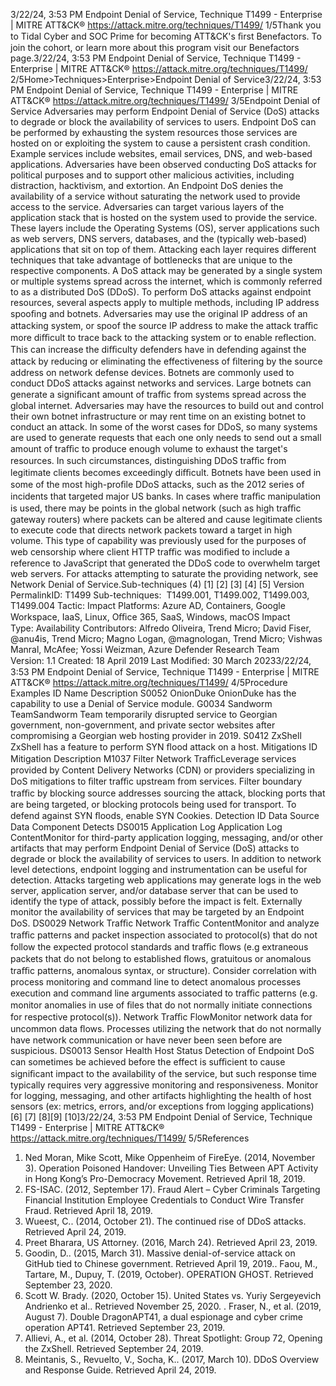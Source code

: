 3/22/24, 3:53 PM Endpoint Denial of Service, Technique T1499 - Enterprise | MITRE ATT&CK®
https://attack.mitre.org/techniques/T1499/ 1/5Thank you to Tidal Cyber and SOC Prime for becoming ATT&CK's ﬁrst Benefactors. To join the cohort, or learn more about this program visit our
Benefactors page.3/22/24, 3:53 PM Endpoint Denial of Service, Technique T1499 - Enterprise | MITRE ATT&CK®
https://attack.mitre.org/techniques/T1499/ 2/5Home>Techniques>Enterprise>Endpoint Denial of Service3/22/24, 3:53 PM Endpoint Denial of Service, Technique T1499 - Enterprise | MITRE ATT&CK®
https://attack.mitre.org/techniques/T1499/ 3/5Endpoint Denial of Service
Adversaries may perform Endpoint Denial of Service (DoS) attacks to degrade or block the availability of services to users. Endpoint DoS
can be performed by exhausting the system resources those services are hosted on or exploiting the system to cause a persistent crash
condition. Example services include websites, email services, DNS, and web-based applications. Adversaries have been observed conducting
DoS attacks for political purposes and to support other malicious activities, including distraction, hacktivism, and extortion.
An Endpoint DoS denies the availability of a service without saturating the network used to provide access to the service. Adversaries can
target various layers of the application stack that is hosted on the system used to provide the service. These layers include the Operating
Systems (OS), server applications such as web servers, DNS servers, databases, and the (typically web-based) applications that sit on top of
them. Attacking each layer requires different techniques that take advantage of bottlenecks that are unique to the respective components. A
DoS attack may be generated by a single system or multiple systems spread across the internet, which is commonly referred to as a
distributed DoS (DDoS).
To perform DoS attacks against endpoint resources, several aspects apply to multiple methods, including IP address spooﬁng and botnets.
Adversaries may use the original IP address of an attacking system, or spoof the source IP address to make the attack traﬃc more diﬃcult
to trace back to the attacking system or to enable reﬂection. This can increase the diﬃculty defenders have in defending against the attack
by reducing or eliminating the effectiveness of ﬁltering by the source address on network defense devices.
Botnets are commonly used to conduct DDoS attacks against networks and services. Large botnets can generate a signiﬁcant amount of
traﬃc from systems spread across the global internet. Adversaries may have the resources to build out and control their own botnet
infrastructure or may rent time on an existing botnet to conduct an attack. In some of the worst cases for DDoS, so many systems are used
to generate requests that each one only needs to send out a small amount of traﬃc to produce enough volume to exhaust the target's
resources. In such circumstances, distinguishing DDoS traﬃc from legitimate clients becomes exceedingly diﬃcult. Botnets have been used
in some of the most high-proﬁle DDoS attacks, such as the 2012 series of incidents that targeted major US banks.
In cases where traﬃc manipulation is used, there may be points in the global network (such as high traﬃc gateway routers) where packets
can be altered and cause legitimate clients to execute code that directs network packets toward a target in high volume. This type of
capability was previously used for the purposes of web censorship where client HTTP traﬃc was modiﬁed to include a reference to
JavaScript that generated the DDoS code to overwhelm target web servers.
For attacks attempting to saturate the providing network, see Network Denial of Service.Sub-techniques (4)
[1] [2] [3]
[4]
[5]
Version PermalinkID: T1499
Sub-techniques:  T1499.001, T1499.002, T1499.003, T1499.004
 
Tactic: Impact
 
Platforms: Azure AD, Containers, Google Workspace, IaaS, Linux, Oﬃce 365, SaaS, Windows, macOS
 
Impact Type: Availability
Contributors: Alfredo Oliveira, Trend Micro; David Fiser, @anu4is, Trend Micro; Magno Logan, @magnologan, Trend Micro; Vishwas
Manral, McAfee; Yossi Weizman, Azure Defender Research Team
Version: 1.1
Created: 18 April 2019
Last Modiﬁed: 30 March 20233/22/24, 3:53 PM Endpoint Denial of Service, Technique T1499 - Enterprise | MITRE ATT&CK®
https://attack.mitre.org/techniques/T1499/ 4/5Procedure Examples
ID Name Description
S0052 OnionDuke OnionDuke has the capability to use a Denial of Service module.
G0034 Sandworm
TeamSandworm Team temporarily disrupted service to Georgian government, non-government, and private sector
websites after compromising a Georgian web hosting provider in 2019.
S0412 ZxShell ZxShell has a feature to perform SYN ﬂood attack on a host.
Mitigations
ID Mitigation Description
M1037 Filter
Network
TraﬃcLeverage services provided by Content Delivery Networks (CDN) or providers specializing in DoS mitigations to
ﬁlter traﬃc upstream from services. Filter boundary traﬃc by blocking source addresses sourcing the
attack, blocking ports that are being targeted, or blocking protocols being used for transport. To defend against
SYN ﬂoods, enable SYN Cookies.
Detection
ID Data Source Data Component Detects
DS0015 Application Log Application
Log ContentMonitor for third-party application logging, messaging, and/or other artifacts that may
perform Endpoint Denial of Service (DoS) attacks to degrade or block the availability of
services to users. In addition to network level detections, endpoint logging and
instrumentation can be useful for detection. Attacks targeting web applications may
generate logs in the web server, application server, and/or database server that can be
used to identify the type of attack, possibly before the impact is felt. Externally monitor
the availability of services that may be targeted by an Endpoint DoS.
DS0029 Network Traﬃc Network Traﬃc
ContentMonitor and analyze traﬃc patterns and packet inspection associated to protocol(s) that
do not follow the expected protocol standards and traﬃc ﬂows (e.g extraneous packets
that do not belong to established ﬂows, gratuitous or anomalous traﬃc patterns,
anomalous syntax, or structure). Consider correlation with process monitoring and
command line to detect anomalous processes execution and command line arguments
associated to traﬃc patterns (e.g. monitor anomalies in use of ﬁles that do not normally
initiate connections for respective protocol(s)).
Network Traﬃc
FlowMonitor network data for uncommon data ﬂows. Processes utilizing the network that do
not normally have network communication or have never been seen before are
suspicious.
DS0013 Sensor Health Host Status Detection of Endpoint DoS can sometimes be achieved before the effect is suﬃcient to
cause signiﬁcant impact to the availability of the service, but such response time
typically requires very aggressive monitoring and responsiveness. Monitor for logging,
messaging, and other artifacts highlighting the health of host sensors (ex: metrics,
errors, and/or exceptions from logging applications)[6]
[7]
[8][9]
[10]3/22/24, 3:53 PM Endpoint Denial of Service, Technique T1499 - Enterprise | MITRE ATT&CK®
https://attack.mitre.org/techniques/T1499/ 5/5References
1. Ned Moran, Mike Scott, Mike Oppenheim of FireEye. (2014,
November 3). Operation Poisoned Handover: Unveiling Ties
Between APT Activity in Hong Kong’s Pro-Democracy
Movement. Retrieved April 18, 2019.
2. FS-ISAC. (2012, September 17). Fraud Alert – Cyber Criminals
Targeting Financial Institution Employee Credentials to
Conduct Wire Transfer Fraud. Retrieved April 18, 2019.
3. Wueest, C.. (2014, October 21). The continued rise of DDoS
attacks. Retrieved April 24, 2019.
4. Preet Bharara, US Attorney. (2016, March 24). Retrieved April
23, 2019.
5. Goodin, D.. (2015, March 31). Massive denial-of-service attack
on GitHub tied to Chinese government. Retrieved April 19,
2019. . Faou, M., Tartare, M., Dupuy, T. (2019, October). OPERATION
GHOST. Retrieved September 23, 2020.
7. Scott W. Brady. (2020, October 15). United States vs. Yuriy
Sergeyevich Andrienko et al.. Retrieved November 25, 2020.
 . Fraser, N., et al. (2019, August 7). Double DragonAPT41, a
dual espionage and cyber crime operation APT41. Retrieved
September 23, 2019.
9. Allievi, A., et al. (2014, October 28). Threat Spotlight: Group 72,
Opening the ZxShell. Retrieved September 24, 2019.
10. Meintanis, S., Revuelto, V., Socha, K.. (2017, March 10). DDoS
Overview and Response Guide. Retrieved April 24, 2019.